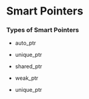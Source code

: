 # Smart Pointers

### Types of Smart Pointers

- auto_ptr
- unique_ptr
- shared_ptr
- weak_ptr

- unique_ptr